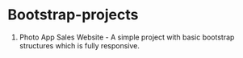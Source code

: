 # Bootstrap-projects

1. Photo App Sales Website -
  A simple project with basic bootstrap structures which is fully responsive.
